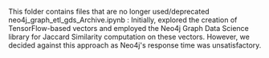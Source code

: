This folder contains files that are no longer used/deprecated
neo4j_graph_etl_gds_Archive.ipynb : Initially, explored the creation of TensorFlow-based vectors and employed the Neo4j Graph Data Science library for Jaccard Similarity computation on these vectors. However, we decided against this approach as Neo4j's response time was unsatisfactory.
